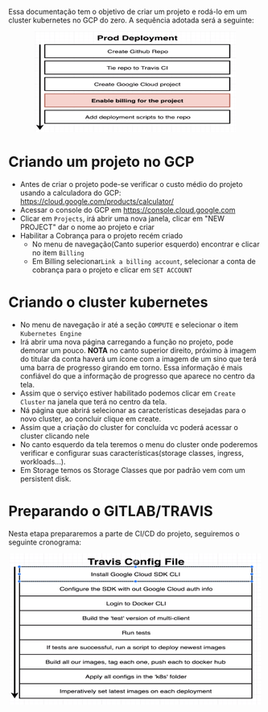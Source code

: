 Essa documentação tem o objetivo de criar um projeto e rodá-lo em um cluster kubernetes no GCP do zero. A sequência adotada será a seguinte:
<body>
	<center>
        <img src="./pictures/objetivo.png" width="400" height="200">
	</center>
</body>

# Criando um projeto no GCP

- Antes de criar o projeto pode-se verificar o custo médio do projeto usando a calculadora do GCP: https://cloud.google.com/products/calculator/
- Acessar o console do GCP em https://console.cloud.google.com
- Clicar em `Projects`, irá abrir uma nova janela, clicar em "NEW PROJECT" dar o nome ao projeto e criar
- Habilitar a Cobrança para o projeto recém criado
    - No menu de navegação(Canto superior esquerdo) encontrar e clicar no item `Billing`
    - Em Billing selecionar`Link a billing account`, selecionar a conta de cobrança para o projeto e clicar em `SET ACCOUNT`

# Criando o cluster kubernetes

- No menu de navegação ir até a seção `COMPUTE` e selecionar o item `Kubernetes Engine`
- Irá abrir uma nova página carregando a função no projeto, pode demorar um pouco.
    **NOTA** no canto superior direito, próximo à imagem do titular da conta haverá um ícone com a imagem de um sino que terá uma barra de progresso girando em torno. Essa informação é mais confiável do que a informação de progresso que aparece no centro da tela.
- Assim que o serviço estiver habilitado podemos clicar em `Create Cluster` na janela que terá no centro da tela.
- Ná página que abrirá selecionar as características desejadas para o novo cluster, ao concluir clique em create.
- Assim que a criação do cluster for concluída vc poderá acessar o cluster clicando nele
- No canto esquerdo da tela teremos o menu do cluster onde poderemos verificar e configurar suas características(storage classes, ingress, workloads...).
- Em Storage temos os Storage Classes que por padrão vem com um persistent disk.

# Preparando o GITLAB/TRAVIS

Nesta etapa prepararemos a parte de CI/CD do projeto, seguiremos o seguinte cronograma:
<body>
	<center>	
		<img src="./pictures/preparando_travis.png" width="500" height="300">
	</center>
</body>

